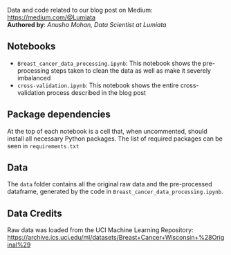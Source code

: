 Data and code related to our blog post on Medium: https://medium.com/@Lumiata
<br>
**Authored by**: *Anusha Mohan, Data Scientist at Lumiata*

## Notebooks
 - `Breast_cancer_data_processing.ipynb`: This notebook shows the pre-processing steps taken to clean the data as well as make it severely imbalanced
 - `cross-validation.ipynb`: This notebook shows the entire cross-validation process described in the blog post
 
 ## Package dependencies
 At the top of each notebook is a cell that, when uncommented, should install all necessary Python packages. The list of required packages can be seen in `requirements.txt`
 
 ## Data
 The `data` folder contains all the original raw data and the pre-processed dataframe, generated by the code in `Breast_cancer_data_processing.ipynb`. 
 
 ## Data Credits
 Raw data was loaded from the UCI Machine Learning Repository: https://archive.ics.uci.edu/ml/datasets/Breast+Cancer+Wisconsin+%28Original%29
